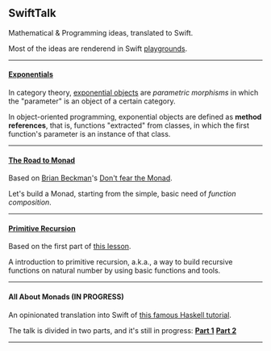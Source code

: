 ## SwiftTalk

Mathematical & Programming ideas, translated to Swift.

Most of the ideas are renderend in Swift [playgrounds](https://developer.apple.com/library/ios/recipes/Playground_Help/Chapters/AboutPlaygrounds.html).

---

#### [Exponentials](/Playgrounds/Exponentials.playground/Contents.swift)

In category theory, [exponential objects](https://en.wikipedia.org/wiki/Exponential_object) are *parametric morphisms* in which the "parameter" is an object of a certain category.

In object-oriented programming, exponential objects are defined as **method references**, that is, functions "extracted" from classes, in which the first function's parameter is an instance of that class.

---

#### [The Road to Monad](/Playgrounds/TheRoadToMonad.playground/Contents.swift)

Based on [Brian Beckman](https://twitter.com/lorentzframe)'s [Don't fear the Monad](https://www.youtube.com/watch?v=ZhuHCtR3xq8).

Let's build a Monad, starting from the simple, basic need of *function composition*.

---

#### [Primitive Recursion](/Playgrounds/PrimitiveRecursion.playground/Contents.swift)

Based on the first part of [this lesson](http://www.cs.cmu.edu/~cdm/pdf/PrimRec-6up.pdf).

A introduction to primitive recursion, a.k.a., a way to build recursive functions on natural number by using basic functions and tools.

---

#### All About Monads (**IN PROGRESS**)

An opinionated translation into Swift of [this famous Haskell tutorial](https://wiki.haskell.org/All_About_Monads).

The talk is divided in two parts, and it's still in progress:
[**Part 1**](/Playgrounds/AllAboutMonads_part1.playground/Contents.swift)
[**Part 2**](/Playgrounds/AllAboutMonads_part2.playground/Contents.swift)

---
